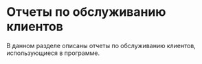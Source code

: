 # Отчеты по обслуживанию клиентов

В данном разделе описаны отчеты по обслуживанию клиентов, использующиеся в программе.